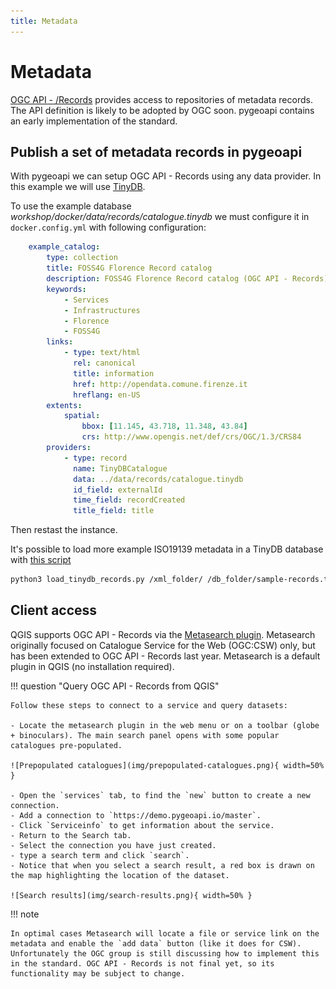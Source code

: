 ```yaml
---
title: Metadata
---
```


# Metadata

[OGC API - /Records](https://ogcapi.ogc.org/records/) provides access to repositories of metadata records. 
The API definition is likely to be adopted by OGC soon. pygeoapi contains an early implementation of the standard. 


## Publish a set of metadata records in pygeoapi

With pygeoapi we can setup OGC API - Records using any data provider. In this example we will use [TinyDB](https://tinydb.readthedocs.io/en/latest/index.html).

To use the example database *workshop/docker/data/records/catalogue.tinydb* we must configure it in `docker.config.yml` with following configuration:

``` {.yaml linenums="1"}
    example_catalog:
        type: collection
        title: FOSS4G Florence Record catalog
        description: FOSS4G Florence Record catalog (OGC API - Records)
        keywords:
            - Services
            - Infrastructures
            - Florence
            - FOSS4G
        links:
            - type: text/html
              rel: canonical
              title: information
              href: http://opendata.comune.firenze.it
              hreflang: en-US
        extents:
            spatial:
                bbox: [11.145, 43.718, 11.348, 43.84]
                crs: http://www.opengis.net/def/crs/OGC/1.3/CRS84
        providers:
            - type: record
              name: TinyDBCatalogue
              data: ../data/records/catalogue.tinydb
              id_field: externalId
              time_field: recordCreated
              title_field: title
```
Then restast the instance.

It's possible to load more example ISO19139 metadata in a TinyDB database with [this script](https://raw.githubusercontent.com/geopython/pygeoapi/master/tests/load_tinydb_records.py)

``` {.bash linenums="1"}
python3 load_tinydb_records.py /xml_folder/ /db_folder/sample-records.tinydb
```

## Client access

QGIS supports OGC API - Records via the [Metasearch plugin](https://docs.qgis.org/latest/en/docs/user_manual/plugins/core_plugins/plugins_metasearch.html). Metasearch originally focused on Catalogue Service for the Web (OGC:CSW) only, but has been extended to OGC API - Records last year. Metasearch is a default plugin in QGIS (no installation required).

!!! question "Query OGC API - Records from QGIS"

    Follow these steps to connect to a service and query datasets:

    - Locate the metasearch plugin in the web menu or on a toolbar (globe + binoculars). The main search panel opens with some popular catalogues pre-populated.

    ![Prepopulated catalogues](img/prepopulated-catalogues.png){ width=50% }

    - Open the `services` tab, to find the `new` button to create a new connection.
    - Add a connection to `https://demo.pygeoapi.io/master`.
    - Click `Serviceinfo` to get information about the service.
    - Return to the Search tab.
    - Select the connection you have just created.
    - type a search term and click `search`.
    - Notice that when you select a search result, a red box is drawn on the map highlighting the location of the dataset.

    ![Search results](img/search-results.png){ width=50% }

!!! note

    In optimal cases Metasearch will locate a file or service link on the metadata and enable the `add data` button (like it does for CSW). Unfortunately the OGC group is still discussing how to implement this in the standard. OGC API - Records is not final yet, so its functionality may be subject to change.
